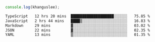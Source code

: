 ```js
console.log(khanguslee);
```

<!--START_SECTION:waka-->

```txt
TypeScript   12 hrs 20 mins  ███████████████████░░░░░░   75.85 %
JavaScript   2 hrs 44 mins   ████▒░░░░░░░░░░░░░░░░░░░░   16.83 %
Markdown     29 mins         ▓░░░░░░░░░░░░░░░░░░░░░░░░   03.02 %
JSON         22 mins         ▓░░░░░░░░░░░░░░░░░░░░░░░░   02.35 %
YAML         13 mins         ▒░░░░░░░░░░░░░░░░░░░░░░░░   01.35 %
```

<!--END_SECTION:waka-->

<!--
**khanguslee/khanguslee** is a ✨ _special_ ✨ repository because its `README.md` (this file) appears on your GitHub profile.

Here are some ideas to get you started:

- 🔭 I’m currently working on ...
- 🌱 I’m currently learning ...
- 👯 I’m looking to collaborate on ...
- 🤔 I’m looking for help with ...
- 💬 Ask me about ...
- 📫 How to reach me: ...
- 😄 Pronouns: ...
- ⚡ Fun fact: ...
-->
